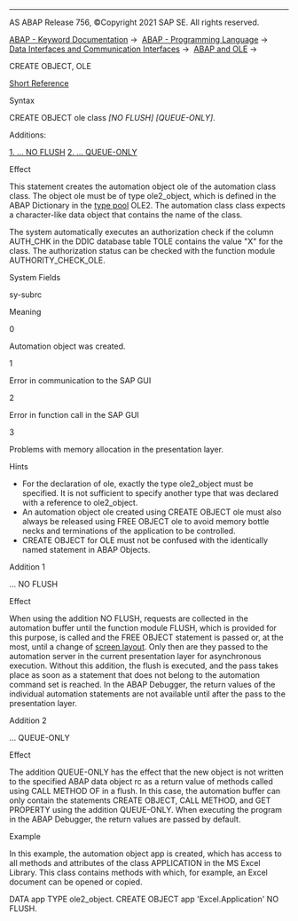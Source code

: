   

* * *

AS ABAP Release 756, ©Copyright 2021 SAP SE. All rights reserved.

[ABAP - Keyword Documentation](javascript:call_link\('abenabap.htm'\)) →  [ABAP - Programming Language](javascript:call_link\('abenabap_reference.htm'\)) →  [Data Interfaces and Communication Interfaces](javascript:call_link\('abenabap_data_communication.htm'\)) →  [ABAP and OLE](javascript:call_link\('abenole2.htm'\)) → 

CREATE OBJECT, OLE

[Short Reference](javascript:call_link\('abapcreate_object_ole_shortref.htm'\))

Syntax

CREATE OBJECT ole class *\[*NO FLUSH*\]* *\[*QUEUE-ONLY*\]*.

Additions:

[1\. ... NO FLUSH](#!ABAP_ADDITION_1@1@)
[2\. ... QUEUE-ONLY](#!ABAP_ADDITION_2@2@)

Effect

This statement creates the automation object ole of the automation class class. The object ole must be of type ole2\_object, which is defined in the ABAP Dictionary in the [type pool](javascript:call_link\('abentype_pool_glosry.htm'\) "Glossary Entry") OLE2. The automation class class expects a character-like data object that contains the name of the class.

The system automatically executes an authorization check if the column AUTH\_CHK in the DDIC database table TOLE contains the value "X" for the class. The authorization status can be checked with the function module AUTHORITY\_CHECK\_OLE.

System Fields

sy-subrc

Meaning

0

Automation object was created.

1

Error in communication to the SAP GUI

2

Error in function call in the SAP GUI

3

Problems with memory allocation in the presentation layer.

Hints

-   For the declaration of ole, exactly the type ole2\_object must be specified. It is not sufficient to specify another type that was declared with a reference to ole2\_object.
-   An automation object ole created using CREATE OBJECT ole must also always be released using FREE OBJECT ole to avoid memory bottle necks and terminations of the application to be controlled.
-   CREATE OBJECT for OLE must not be confused with the identically named statement in ABAP Objects.

Addition 1   

... NO FLUSH

Effect

When using the addition NO FLUSH, requests are collected in the automation buffer until the function module FLUSH, which is provided for this purpose, is called and the FREE OBJECT statement is passed or, at the most, until a change of [screen layout](javascript:call_link\('abenscreen_glosry.htm'\) "Glossary Entry"). Only then are they passed to the automation server in the current presentation layer for asynchronous execution. Without this addition, the flush is executed, and the pass takes place as soon as a statement that does not belong to the automation command set is reached. In the ABAP Debugger, the return values of the individual automation statements are not available until after the pass to the presentation layer.

Addition 2   

... QUEUE-ONLY

Effect

The addition QUEUE-ONLY has the effect that the new object is not written to the specified ABAP data object rc as a return value of methods called using CALL METHOD OF in a flush. In this case, the automation buffer can only contain the statements CREATE OBJECT, CALL METHOD, and GET PROPERTY using the addition QUEUE-ONLY. When executing the program in the ABAP Debugger, the return values are passed by default.

Example

In this example, the automation object app is created, which has access to all methods and attributes of the class APPLICATION in the MS Excel Library. This class contains methods with which, for example, an Excel document can be opened or copied.

DATA app TYPE ole2\_object.
CREATE OBJECT app 'Excel.Application' NO FLUSH.